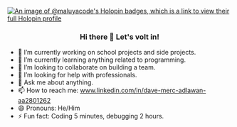 [![An image of @maluyacode's Holopin badges, which is a link to view their full Holopin profile](https://holopin.me/maluyacode)](https://holopin.io/@maluyacode)
<a href=""></a>
<a href=""></a>
<h3 align="center"> Hi there 👋 Let's volt in! </h3> 
<a href=""></a>
<a href=""></a>

<!--
**maluyacode/maluyacode** is a ✨ _special_ ✨ repository because its `README.md` (this file) appears on your GitHub profile.

Here are some ideas to get you started:
-->
- 🔭 I’m currently working on school projects and side projects.
- 🌱 I’m currently learning anything related to programming.
- 👯 I’m looking to collaborate on building a team.
- 🤔 I’m looking for help with professionals.
- 💬 Ask me about anything.
- 📫 How to reach me: www.linkedin.com/in/dave-merc-adlawan-aa2801262
- 😄 Pronouns: He/Him
- ⚡ Fun fact: Coding 5 minutes, debugging 2 hours.

